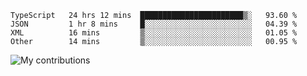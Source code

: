<!--START_SECTION:waka-->
```text
TypeScript   24 hrs 12 mins  ███████████████████████▒░   93.60 % 
JSON         1 hr 8 mins     █░░░░░░░░░░░░░░░░░░░░░░░░   04.39 % 
XML          16 mins         ▒░░░░░░░░░░░░░░░░░░░░░░░░   01.05 % 
Other        14 mins         ▒░░░░░░░░░░░░░░░░░░░░░░░░   00.95 % 
```
<!--END_SECTION:waka-->
<img src="https://github-readme-streak-stats.herokuapp.com/?user=pahas&theme=white" alt="My contributions" />
